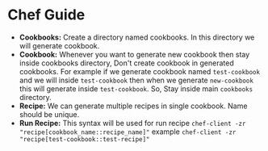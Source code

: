# Chef Guide
- **Cookbooks:** Create a directory named cookbooks. In this directory we will generate cookbook.
- **Cookbook:** Whenever you want to generate new cookbook then stay inside cookbooks directory, Don't create cookbook in generated cookbooks. For example if we generate cookbook named `test-cookbook` and we will inside `test-cookbook` then when we generate `new-cookbook` this will generate inside `test-cookbook`. So, Stay inside main `cookbooks` directory.
- **Recipe:** We can generate multiple recipes in single cookbook. Name should be unique.
- **Run Recipe:** This syntax will be used for run recipe `chef-client -zr "recipe[cookbook_name::recipe_name]"` example `chef-client -zr "recipe[test-cookbook::test-recipe]"`
